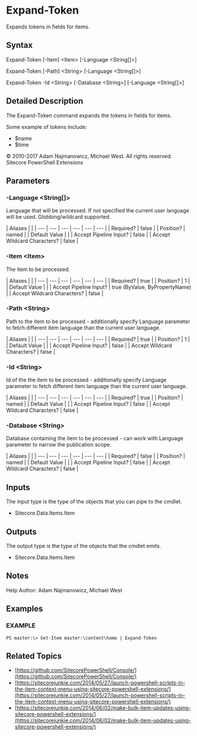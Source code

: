 # Expand-Token

Expands tokens in fields for items.

## Syntax

Expand-Token \[-Item\] &lt;Item&gt; \[-Language &lt;String\[\]&gt;\]

Expand-Token \[-Path\] &lt;String&gt; \[-Language &lt;String\[\]&gt;\]

Expand-Token -Id &lt;String&gt; \[-Database &lt;String&gt;\] \[-Language &lt;String\[\]&gt;\]

## Detailed Description

The Expand-Token command expands the tokens in fields for items.

Some example of tokens include:

* $name
* $time 

© 2010-2017 Adam Najmanowicz, Michael West. All rights reserved. Sitecore PowerShell Extensions

## Parameters

### -Language  &lt;String\[\]&gt;

Language that will be processed. If not specified the current user language will be used. Globbing/wildcard supported.

| Aliases |  |
| --- | --- | --- | --- | --- | --- |
| Required? | false |
| Position? | named |
| Default Value |  |
| Accept Pipeline Input? | false |
| Accept Wildcard Characters? | false |

### -Item  &lt;Item&gt;

The item to be processed.

| Aliases |  |
| --- | --- | --- | --- | --- | --- |
| Required? | true |
| Position? | 1 |
| Default Value |  |
| Accept Pipeline Input? | true \(ByValue, ByPropertyName\) |
| Accept Wildcard Characters? | false |

### -Path  &lt;String&gt;

Path to the item to be processed - additionally specify Language parameter to fetch different item language than the current user language.

| Aliases |  |
| --- | --- | --- | --- | --- | --- |
| Required? | true |
| Position? | 1 |
| Default Value |  |
| Accept Pipeline Input? | false |
| Accept Wildcard Characters? | false |

### -Id  &lt;String&gt;

Id of the the item to be processed - additionally specify Language parameter to fetch different item language than the current user language.

| Aliases |  |
| --- | --- | --- | --- | --- | --- |
| Required? | true |
| Position? | named |
| Default Value |  |
| Accept Pipeline Input? | false |
| Accept Wildcard Characters? | false |

### -Database  &lt;String&gt;

Database containing the item to be processed - can work with Language parameter to narrow the publication scope.

| Aliases |  |
| --- | --- | --- | --- | --- | --- |
| Required? | false |
| Position? | named |
| Default Value |  |
| Accept Pipeline Input? | false |
| Accept Wildcard Characters? | false |

## Inputs

The input type is the type of the objects that you can pipe to the cmdlet.

* Sitecore.Data.Items.Item 

## Outputs

The output type is the type of the objects that the cmdlet emits.

* Sitecore.Data.Items.Item 

## Notes

Help Author: Adam Najmanowicz, Michael West

## Examples

### EXAMPLE

```text
PS master:\> Get-Item master:\content\home | Expand-Token
```

## Related Topics

* [https://github.com/SitecorePowerShell/Console/](https://github.com/SitecorePowerShell/Console/) 
* [https://sitecorejunkie.com/2014/05/27/launch-powershell-scripts-in-the-item-context-menu-using-sitecore-powershell-extensions/](https://sitecorejunkie.com/2014/05/27/launch-powershell-scripts-in-the-item-context-menu-using-sitecore-powershell-extensions/) 
* [https://sitecorejunkie.com/2014/06/02/make-bulk-item-updates-using-sitecore-powershell-extensions/](https://sitecorejunkie.com/2014/06/02/make-bulk-item-updates-using-sitecore-powershell-extensions/) 

